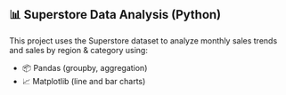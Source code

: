 ## 📊 Superstore Data Analysis (Python)

This project uses the Superstore dataset to analyze monthly sales trends and sales by region & category using:

- 📦 Pandas (groupby, aggregation)
- 📈 Matplotlib (line and bar charts)

